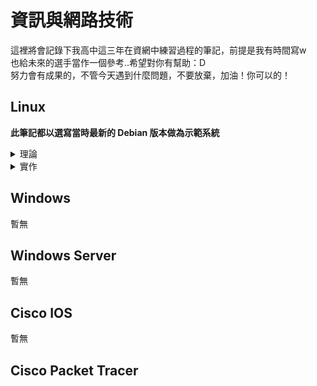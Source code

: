 # 資訊與網路技術

這裡將會記錄下我高中這三年在資網中練習過程的筆記，前提是我有時間寫w</br>
也給未來的選手當作一個參考..希望對你有幫助：D</br>
努力會有成果的，不管今天遇到什麼問題，不要放棄，加油！你可以的！

## Linux

**此筆記都以選寫當時最新的 Debian 版本做為示範系統**

<details>
<summary>理論</summary>

- [Linux 底層架構](/Linux/理論/Linux_底層架構.md)
- [底層架構 - UNIX](/Linux/理論/底層架構-UNIX.md)
- [目錄結構](/Linux/理論/目錄結構.md)

</details>

<details>
<summary>實作</summary>

- [前置作業]
- [Networking]
- [SSH]
- [Routing]
- [DHCP]
- [Bind9]
- [Nginx]
- [Easy-RSA]

</details>

## Windows

暫無

## Windows Server

暫無

## Cisco IOS

暫無

## Cisco Packet Tracer

